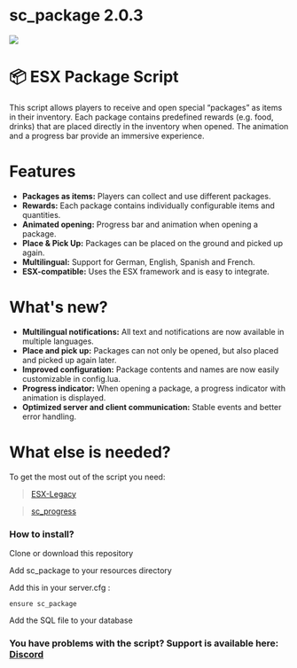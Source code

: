 # sc_package 2.0.3

![](https://github.com/user-attachments/assets/1fa0d736-21c8-42a5-89e2-761f660e44ba)

# 📦 ESX Package Script
This script allows players to receive and open special “packages” as items in their inventory. Each package contains predefined rewards (e.g. food, drinks) that are placed directly in the inventory when opened. The animation and a progress bar provide an immersive experience.

# Features
- **Packages as items:** Players can collect and use different packages.
- **Rewards:** Each package contains individually configurable items and quantities.
- **Animated opening:** Progress bar and animation when opening a package.
- **Place & Pick Up:** Packages can be placed on the ground and picked up again.
- **Multilingual:** Support for German, English, Spanish and French.
- **ESX-compatible:** Uses the ESX framework and is easy to integrate.

# What's new?
- **Multilingual notifications:** All text and notifications are now available in multiple languages.
- **Place and pick up:** Packages can not only be opened, but also placed and picked up again later.
- **Improved configuration:** Package contents and names are now easily customizable in config.lua.
- **Progress indicator:** When opening a package, a progress indicator with animation is displayed.
- **Optimized server and client communication:** Stable events and better error handling.

# What else is needed?

To get the most out of the script you need:

> [ESX-Legacy](https://github.com/esx-framework/esx-legacy)

> [sc_progress](https://github.com/ScubeScripts/sc_progress)

### How to install?
Clone or download this repository

Add sc_package to your resources directory

Add this in your server.cfg :
```
ensure sc_package
```

Add the SQL file to your database


### You have problems with the script? Support is available here: [Discord](https://discord.gg/Mqgewse3Yc)
